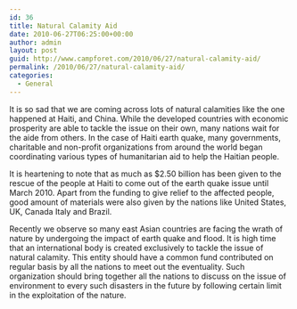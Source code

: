 ```yaml
---
id: 36
title: Natural Calamity Aid
date: 2010-06-27T06:25:00+00:00
author: admin
layout: post
guid: http://www.campforet.com/2010/06/27/natural-calamity-aid/
permalink: /2010/06/27/natural-calamity-aid/
categories:
  - General
---
```

It is so sad that we are coming across lots of natural calamities like the one happened at Haiti, and China. While the developed countries with economic prosperity are able to tackle the issue on their own, many nations wait for the aide from others. In the case of Haiti earth quake, many governments, charitable and non-profit organizations from around the world began coordinating various types of humanitarian aid to help the Haitian people.

It is heartening to note that as much as $2.50 billion has been given to the rescue of the people at Haiti to come out of the earth quake issue until March 2010. Apart from the funding to give relief to the affected people, good amount of materials were also given by the nations like United States, UK, Canada Italy and Brazil.

Recently we observe so many east Asian countries are facing the wrath of nature by undergoing the impact of earth quake and flood. It is high time that an international body is created exclusively to tackle the issue of natural calamity. This entity should have a common fund contributed on regular basis by all the nations to meet out the eventuality. Such organization should bring together all the nations to discuss on the issue of environment to every such disasters in the future by following certain limit in the exploitation of the nature.

<input id="gwProxy" type="hidden" /><input id="jsProxy" onclick="jsCall();" type="hidden" />